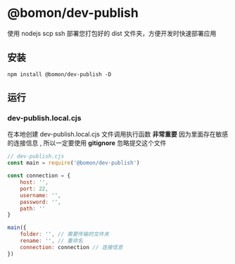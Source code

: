 # @bomon/dev-publish

使用 nodejs scp ssh 部署您打包好的 dist 文件夹，方便开发时快速部署应用

## 安装

```npm install @bomon/dev-publish -D```

## 运行

### dev-publish.local.cjs

在本地创建 dev-publish.local.cjs 文件调用执行函数
**非常重要**
因为里面存在敏感的连接信息 , 所以一定要使用 **gitignore** 忽略提交这个文件

```js
// dev-publish.cjs
const main = require('@bomon/dev-publish')

const connection = {
    host: '',
    port: 22,
    username: '',
    password: '',
    path: ''
}

main({
    folder: '', // 需要传输的文件夹
    rename: '', // 重命名
    connection: connection // 连接信息
})
```
